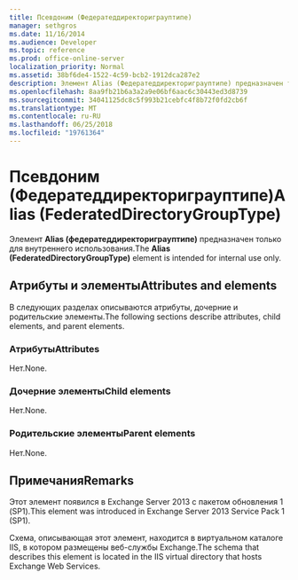 ```yaml
---
title: Псевдоним (Федератеддиректориграуптипе)
manager: sethgros
ms.date: 11/16/2014
ms.audience: Developer
ms.topic: reference
ms.prod: office-online-server
localization_priority: Normal
ms.assetid: 38bf6de4-1522-4c59-bcb2-1912dca287e2
description: Элемент Alias (Федератеддиректориграуптипе) предназначен только для внутреннего использования.
ms.openlocfilehash: 8aa9fb21b6a3a2a9e06bf6aac6c30443ed3d8739
ms.sourcegitcommit: 34041125dc8c5f993b21cebfc4f8b72f0fd2cb6f
ms.translationtype: MT
ms.contentlocale: ru-RU
ms.lasthandoff: 06/25/2018
ms.locfileid: "19761364"
---
```

# <a name="alias-federateddirectorygrouptype"></a><span data-ttu-id="79b74-103">Псевдоним (Федератеддиректориграуптипе)</span><span class="sxs-lookup"><span data-stu-id="79b74-103">Alias (FederatedDirectoryGroupType)</span></span>

<span data-ttu-id="79b74-104">Элемент **Alias (федератеддиректориграуптипе)** предназначен только для внутреннего использования.</span><span class="sxs-lookup"><span data-stu-id="79b74-104">The **Alias (FederatedDirectoryGroupType)** element is intended for internal use only.</span></span> 

## <a name="attributes-and-elements"></a><span data-ttu-id="79b74-105">Атрибуты и элементы</span><span class="sxs-lookup"><span data-stu-id="79b74-105">Attributes and elements</span></span>

<span data-ttu-id="79b74-106">В следующих разделах описываются атрибуты, дочерние и родительские элементы.</span><span class="sxs-lookup"><span data-stu-id="79b74-106">The following sections describe attributes, child elements, and parent elements.</span></span>
  
### <a name="attributes"></a><span data-ttu-id="79b74-107">Атрибуты</span><span class="sxs-lookup"><span data-stu-id="79b74-107">Attributes</span></span>

<span data-ttu-id="79b74-108">Нет.</span><span class="sxs-lookup"><span data-stu-id="79b74-108">None.</span></span>
  
### <a name="child-elements"></a><span data-ttu-id="79b74-109">Дочерние элементы</span><span class="sxs-lookup"><span data-stu-id="79b74-109">Child elements</span></span>

<span data-ttu-id="79b74-110">Нет.</span><span class="sxs-lookup"><span data-stu-id="79b74-110">None.</span></span>
  
### <a name="parent-elements"></a><span data-ttu-id="79b74-111">Родительские элементы</span><span class="sxs-lookup"><span data-stu-id="79b74-111">Parent elements</span></span>

<span data-ttu-id="79b74-112">Нет.</span><span class="sxs-lookup"><span data-stu-id="79b74-112">None.</span></span>
  
## <a name="remarks"></a><span data-ttu-id="79b74-113">Примечания</span><span class="sxs-lookup"><span data-stu-id="79b74-113">Remarks</span></span>

<span data-ttu-id="79b74-114">Этот элемент появился в Exchange Server 2013 с пакетом обновления 1 (SP1).</span><span class="sxs-lookup"><span data-stu-id="79b74-114">This element was introduced in Exchange Server 2013 Service Pack 1 (SP1).</span></span>
  
<span data-ttu-id="79b74-115">Схема, описывающая этот элемент, находится в виртуальном каталоге IIS, в котором размещены веб-службы Exchange.</span><span class="sxs-lookup"><span data-stu-id="79b74-115">The schema that describes this element is located in the IIS virtual directory that hosts Exchange Web Services.</span></span>
  

